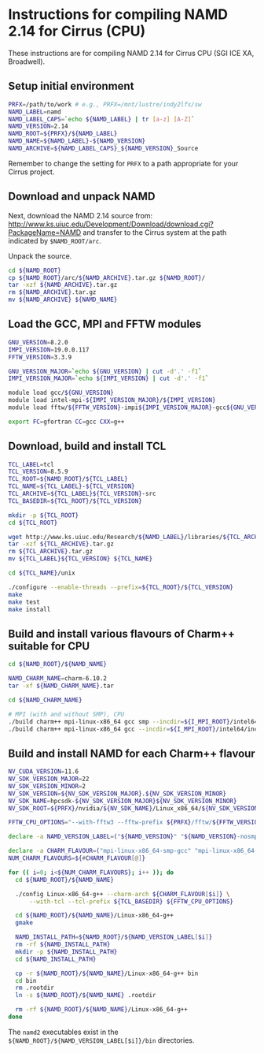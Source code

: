 Instructions for compiling NAMD 2.14 for Cirrus (CPU)
=====================================================

These instructions are for compiling NAMD 2.14 for Cirrus CPU (SGI ICE XA, Broadwell).


Setup initial environment
-------------------------

```bash
PRFX=/path/to/work # e.g., PRFX=/mnt/lustre/indy2lfs/sw
NAMD_LABEL=namd
NAMD_LABEL_CAPS=`echo ${NAMD_LABEL} | tr [a-z] [A-Z]`
NAMD_VERSION=2.14
NAMD_ROOT=${PRFX}/${NAMD_LABEL}
NAMD_NAME=${NAMD_LABEL}-${NAMD_VERSION}
NAMD_ARCHIVE=${NAMD_LABEL_CAPS}_${NAMD_VERSION}_Source
```

Remember to change the setting for `PRFX` to a path appropriate for your Cirrus project.


Download and unpack NAMD
------------------------

Next, download the NAMD 2.14 source from: http://www.ks.uiuc.edu/Development/Download/download.cgi?PackageName=NAMD
and transfer to the Cirrus system at the path indicated by `$NAMD_ROOT/arc`.

Unpack the source.

```bash
cd ${NAMD_ROOT} 
cp ${NAMD_ROOT}/arc/${NAMD_ARCHIVE}.tar.gz ${NAMD_ROOT}/
tar -xzf ${NAMD_ARCHIVE}.tar.gz
rm ${NAMD_ARCHIVE}.tar.gz
mv ${NAMD_ARCHIVE} ${NAMD_NAME}
```


Load the GCC, MPI and FFTW modules
----------------------------------

```bash
GNU_VERSION=8.2.0
IMPI_VERSION=19.0.0.117
FFTW_VERSION=3.3.9

GNU_VERSION_MAJOR=`echo ${GNU_VERSION} | cut -d'.' -f1`
IMPI_VERSION_MAJOR=`echo ${IMPI_VERSION} | cut -d'.' -f1`

module load gcc/${GNU_VERSION}
module load intel-mpi-${IMPI_VERSION_MAJOR}/${IMPI_VERSION}
module load fftw/${FFTW_VERSION}-impi${IMPI_VERSION_MAJOR}-gcc${GNU_VERSION_MAJOR}

export FC=gfortran CC=gcc CXX=g++
```


Download, build and install TCL
-------------------------------

```bash
TCL_LABEL=tcl
TCL_VERSION=8.5.9
TCL_ROOT=${NAMD_ROOT}/${TCL_LABEL}
TCL_NAME=${TCL_LABEL}-${TCL_VERSION}
TCL_ARCHIVE=${TCL_LABEL}${TCL_VERSION}-src
TCL_BASEDIR=${TCL_ROOT}/${TCL_VERSION}

mkdir -p ${TCL_ROOT}
cd ${TCL_ROOT}

wget http://www.ks.uiuc.edu/Research/${NAMD_LABEL}/libraries/${TCL_ARCHIVE}.tar.gz
tar -xzf ${TCL_ARCHIVE}.tar.gz
rm ${TCL_ARCHIVE}.tar.gz
mv ${TCL_LABEL}${TCL_VERSION} ${TCL_NAME}

cd ${TCL_NAME}/unix

./configure --enable-threads --prefix=${TCL_ROOT}/${TCL_VERSION}
make
make test
make install
```


Build and install various flavours of Charm++ suitable for CPU
--------------------------------------------------------------

```bash
cd ${NAMD_ROOT}/${NAMD_NAME}

NAMD_CHARM_NAME=charm-6.10.2
tar -xf ${NAMD_CHARM_NAME}.tar

cd ${NAMD_CHARM_NAME}

# MPI (with and without SMP), CPU
./build charm++ mpi-linux-x86_64 gcc smp --incdir=${I_MPI_ROOT}/intel64/include --libdir=${I_MPI_ROOT}/intel64/lib --libdir=${I_MPI_ROOT}/intel64/lib/release --libdir=${I_MPI_ROOT}/intel64/libfabric/lib --with-production
./build charm++ mpi-linux-x86_64 gcc --incdir=${I_MPI_ROOT}/intel64/include --libdir=${I_MPI_ROOT}/intel64/lib --libdir=${I_MPI_ROOT}/intel64/lib/release --libdir=${I_MPI_ROOT}/intel64/libfabric/lib --with-production
```


Build and install NAMD for each Charm++ flavour
-----------------------------------------------

```bash
NV_CUDA_VERSION=11.6
NV_SDK_VERSION_MAJOR=22
NV_SDK_VERSION_MINOR=2
NV_SDK_VERSION=${NV_SDK_VERSION_MAJOR}.${NV_SDK_VERSION_MINOR}
NV_SDK_NAME=hpcsdk-${NV_SDK_VERSION_MAJOR}${NV_SDK_VERSION_MINOR}
NV_SDK_ROOT=${PRFX}/nvidia/${NV_SDK_NAME}/Linux_x86_64/${NV_SDK_VERSION}

FFTW_CPU_OPTIONS="--with-fftw3 --fftw-prefix ${PRFX}/fftw/${FFTW_VERSION}-impi${IMPI_VERSION_MAJOR}-gcc${GNU_VERSION_MAJOR}"

declare -a NAMD_VERSION_LABEL=("${NAMD_VERSION}" "${NAMD_VERSION}-nosmp")

declare -a CHARM_FLAVOUR=("mpi-linux-x86_64-smp-gcc" "mpi-linux-x86_64-gcc")
NUM_CHARM_FLAVOURS=${#CHARM_FLAVOUR[@]}

for (( i=0; i<${NUM_CHARM_FLAVOURS}; i++ )); do
  cd ${NAMD_ROOT}/${NAMD_NAME}

  ./config Linux-x86_64-g++ --charm-arch ${CHARM_FLAVOUR[$i]} \
      --with-tcl --tcl-prefix ${TCL_BASEDIR} ${FFTW_CPU_OPTIONS}

  cd ${NAMD_ROOT}/${NAMD_NAME}/Linux-x86_64-g++
  gmake

  NAMD_INSTALL_PATH=${NAMD_ROOT}/${NAMD_VERSION_LABEL[$i]}
  rm -rf ${NAMD_INSTALL_PATH}
  mkdir -p ${NAMD_INSTALL_PATH}
  cd ${NAMD_INSTALL_PATH}

  cp -r ${NAMD_ROOT}/${NAMD_NAME}/Linux-x86_64-g++ bin
  cd bin
  rm .rootdir
  ln -s ${NAMD_ROOT}/${NAMD_NAME} .rootdir

  rm -rf ${NAMD_ROOT}/${NAMD_NAME}/Linux-x86_64-g++
done
```

The `namd2` executables exist in the `${NAMD_ROOT}/${NAMD_VERSION_LABEL[$i]}/bin` directories.
